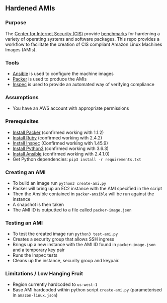 ## Hardened AMIs

### Purpose
The [Center for Internet Security (CIS)](https://www.cisecurity.org/) provide 
[benchmarks](https://www.cisecurity.org/cis-benchmarks/) for hardening a variety of 
operating systems and software packages. This repo provides a workflow to facilitate
the creation of CIS compliant Amazon Linux Machines Images (AMIs).

### Tools 
* [Ansible](https://www.ansible.com/) is used to configure the machine images
* [Packer](https://www.packer.io/) is used to produce the AMIs
* [Inspec](inspec.io) is used to provide an automated way of verifying compliance

### Assumptions
* You have an AWS account with appropriate permissions

### Prerequisites 
* [Install Packer](https://www.packer.io/docs/install/index.html) (confirmed working with 1.1.2)
* [Install Ruby](https://www.ruby-lang.org/en/documentation/installation/) (confirmed working with 2.4.2)
* [Install Inspec](https://github.com/chef/inspec) (Confirmed working with 1.45.9)
* [Install Python3](https://www.python.org/downloads/) (confirmed working with 3.6.3)
* [Install Ansible](http://docs.ansible.com/ansible/latest/intro_installation.html) (confirmed working with 2.4.1.0)
* Get Python dependencies: `pip3 install -r requirements.txt`


### Creating an AMI
* To build an image run `python3 create-ami.py`
* Packer will bring up an EC2 instance with the AMI specified in the script
* Then the Ansible contained in `packer-ansible` will be run against the instance
* A snapshot is then taken
* The AMI ID is outputted to a file called `packer-image.json`

### Testing an AMI
* To test the created image run `python3 test-ami.py`
* Creates a security group that allows SSH ingress
* Brings up a new instance with the AMI ID found in `packer-image.json` and a temporary key pair
* Runs the Inspec tests
* Cleans up the instance, security group and keypair.

### Limitations / Low Hanging Fruit
* Region currently hardcoded to `us-west-1`
* Base AMI hardcoded within python script `create-ami.py` (parameterised in `amazon-linux.json`)
